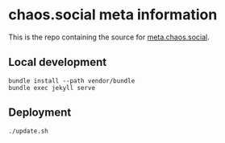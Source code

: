 chaos.social meta information
=============================

This is the repo containing the source for [meta.chaos.social](https://meta.chaos.social).

Local development
-----------------

```
bundle install --path vendor/bundle
bundle exec jekyll serve
```

Deployment
----------

```
./update.sh
```
